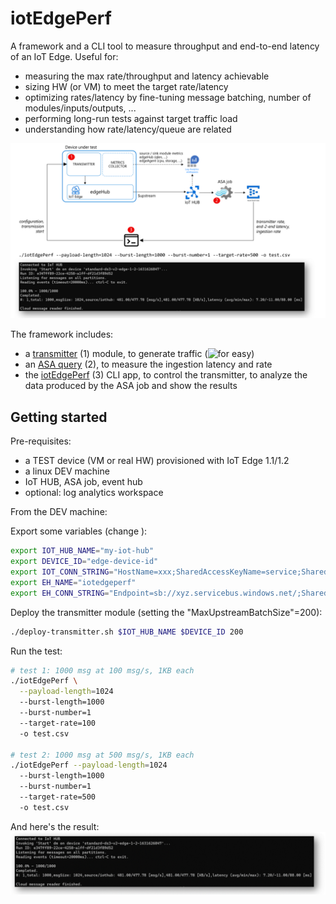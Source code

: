 # iotEdgePerf
A framework and a CLI tool to measure throughput and end-to-end latency of an IoT Edge.
Useful for:
* measuring the max rate/throughput and latency achievable
* sizing HW (or VM) to meet the target rate/latency
* optimizing rates/latency by fine-tuning message batching, number of modules/inputs/outputs, ...
* performing long-run tests against target traffic load
* understanding how rate/latency/queue are related

![](./images/architecture.png)

The framework includes:

* a [transmitter](./source/transmitter/README.md) (1) module, to generate traffic (![for easy](https://img.shields.io/docker/v/arlotito/iotedgeperf-transmitter))
* an [ASA query](./asa/) (2), to measure the ingestion latency and rate
* the [iotEdgePerf](./source/iotEdgePerf) (3) CLI app, to control the transmitter, to analyze the data produced by the ASA job and show the results

## Getting started
Pre-requisites:
* a TEST device (VM or real HW) provisioned with IoT Edge 1.1/1.2
* a linux DEV machine 
* IoT HUB, ASA job, event hub
* optional: log analytics workspace

From the DEV machine: 

Export some variables (change ):
```bash
export IOT_HUB_NAME="my-iot-hub"
export DEVICE_ID="edge-device-id"
export IOT_CONN_STRING="HostName=xxx;SharedAccessKeyName=service;SharedAccessKey=xxx"
export EH_NAME="iotedgeperf"
export EH_CONN_STRING="Endpoint=sb://xyz.servicebus.windows.net/;SharedAccessKeyName=RootManageSharedAccessKey;SharedAccessKey=xxx"
```

Deploy the transmitter module (setting the "MaxUpstreamBatchSize"=200):
```bash
./deploy-transmitter.sh $IOT_HUB_NAME $DEVICE_ID 200
```

Run the test:
```bash
# test 1: 1000 msg at 100 msg/s, 1KB each 
./iotEdgePerf \
  --payload-length=1024 
  --burst-length=1000
  --burst-number=1 
  --target-rate=100
  -o test.csv

# test 2: 1000 msg at 500 msg/s, 1KB each
./iotEdgePerf --payload-length=1024 
  --burst-length=1000
  --burst-number=1 
  --target-rate=500
  -o test.csv
```

And here's the result:
![](./images/cli.png)

 


